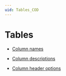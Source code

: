 ```yaml
---
uid: Tables_COD
---
```


# Tables

- [Column names](xref:Column_names)

- [Column descriptions](xref:Column_descriptions)

- [Column header options](xref:Column_header_options)
